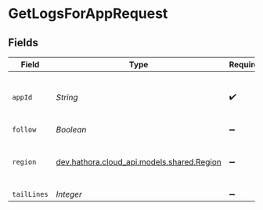# GetLogsForAppRequest


## Fields

| Field                                                                       | Type                                                                        | Required                                                                    | Description                                                                 | Example                                                                     |
| --------------------------------------------------------------------------- | --------------------------------------------------------------------------- | --------------------------------------------------------------------------- | --------------------------------------------------------------------------- | --------------------------------------------------------------------------- |
| `appId`                                                                     | *String*                                                                    | :heavy_check_mark:                                                          | N/A                                                                         | app-af469a92-5b45-4565-b3c4-b79878de67d2                                    |
| `follow`                                                                    | *Boolean*                                                                   | :heavy_minus_sign:                                                          | N/A                                                                         |                                                                             |
| `region`                                                                    | [dev.hathora.cloud_api.models.shared.Region](../../models/shared/Region.md) | :heavy_minus_sign:                                                          | Available regions to request a game server.                                 |                                                                             |
| `tailLines`                                                                 | *Integer*                                                                   | :heavy_minus_sign:                                                          | N/A                                                                         |                                                                             |